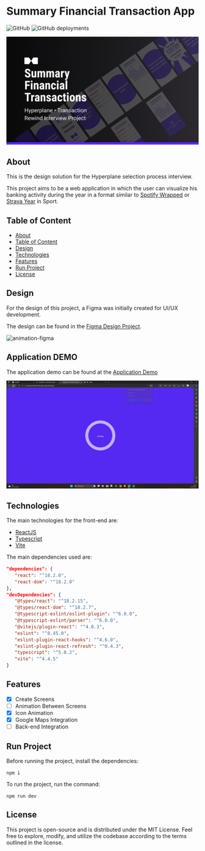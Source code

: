 # Summary Financial Transaction App

![GitHub](https://img.shields.io/github/license/Matheus1714/summary-financial-transctions-app)
![GitHub deployments](https://img.shields.io/github/deployments/matheus1714/summary-financial-transctions-app/production)

![banner](.github/banner.png)

## About

This is the design solution for the Hyperplane selection process interview.

This project aims to be a web application in which the user can visualize his banking activity during the year in a format similar to [Spotify Wrapped](https://youtu.be/Ca1etgVvyjg) or [Strava Year](https://youtu.be/R52KM9JZdbc) in Sport.

## Table of Content
<!--ts-->
   * [About](#about)
   * [Table of Content](#table-of-content)
   * [Design](#design)
   * [Technologies](#technologies)
   * [Features](#features)
   * [Run Project](#run-project)
   * [License](#license)
<!--te-->


## Design

For the design of this project, a Figma was initially created for UI/UX development.

The design can be found in the [Figma Design Project](https://www.figma.com/file/5qSDl6jYTLiAniQtb7mL0h/HyperPlane-%E2%80%A2-Transaction-Rewind-Interview-Project?type=design&node-id=2%3A12&mode=design&t=15nA0NymTvx9eTG7-1).

![animation-figma](.github/animation-figma.gif)

## Application DEMO

The application demo can be found at the [Application Demo](https://summary-financial-transctions-app.vercel.app/)

![application-demo](.github/animation-demo.gif)

## Technologies

The main technologies for the front-end are:

* [ReactJS](https://pt-br.legacy.reactjs.org/)
* [Typescript](https://www.typescriptlang.org/)
* [Vite](https://vitejs.dev/guide/)

The main dependencies used are:

```json
"dependencies": {
   "react": "^18.2.0",
   "react-dom": "^18.2.0"
},
"devDependencies": {
   "@types/react": "^18.2.15",
   "@types/react-dom": "^18.2.7",
   "@typescript-eslint/eslint-plugin": "^6.0.0",
   "@typescript-eslint/parser": "^6.0.0",
   "@vitejs/plugin-react": "^4.0.3",
   "eslint": "^8.45.0",
   "eslint-plugin-react-hooks": "^4.6.0",
   "eslint-plugin-react-refresh": "^0.4.3",
   "typescript": "^5.0.2",
   "vite": "^4.4.5"
}
```

## Features

- [X] Create Screens
- [ ] Animation Between Screens
- [X] Icon Animation
- [X] Google Maps Integration
- [ ] Back-end Integration

## Run Project

Before running the project, install the dependencies:

```shell
npm i
```

To run the project, run the command:

```shell
npm run dev
```

## License

This project is open-source and is distributed under the MIT License. Feel free to explore, modify, and utilize the codebase according to the terms outlined in the license.
